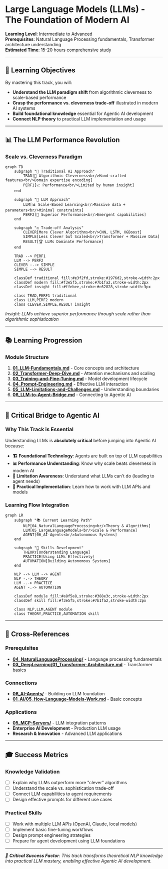 # Large Language Models (LLMs) - The Foundation of Modern AI

**Learning Level**: Intermediate to Advanced  
**Prerequisites**: Natural Language Processing fundamentals, Transformer architecture understanding  
**Estimated Time**: 15-20 hours comprehensive study  

---

## 🎯 Learning Objectives

By mastering this track, you will:

- **Understand the LLM paradigm shift** from algorithmic cleverness to scale-based performance
- **Grasp the performance vs. cleverness trade-off** illustrated in modern AI systems
- **Build foundational knowledge** essential for Agentic AI development
- **Connect NLP theory** to practical LLM implementation and usage

---

## 📊 **The LLM Performance Revolution**

### **Scale vs. Cleverness Paradigm**

```mermaid
graph TD
    subgraph "🧠 Traditional AI Approach"
        TRAD[🔧 Algorithmic Cleverness<br/>Hand-crafted features<br/>Domain expertise encoding]
        PERF1[📈 Performance<br/>Limited by human insight]
    end
    
    subgraph "🚀 LLM Approach"
        LLM[📊 Scale-Based Learning<br/>Massive data + parameters<br/>Minimal constraints]
        PERF2[🎯 Superior Performance<br/>Emergent capabilities]
    end
    
    subgraph "⚖️ Trade-off Analysis"
        CLEVER[More Clever Algorithms<br/>CNN, LSTM, XGBoost]
        SIMPLE[Less Clever but Scaled<br/>Transformer + Massive Data]
        RESULT[🏆 LLMs Dominate Performance]
    end
    
    TRAD --> PERF1
    LLM --> PERF2
    CLEVER -.-> SIMPLE
    SIMPLE --> RESULT
    
    classDef traditional fill:#e3f2fd,stroke:#1976d2,stroke-width:2px
    classDef modern fill:#f3e5f5,stroke:#7b1fa2,stroke-width:2px
    classDef insight fill:#ffebee,stroke:#c62828,stroke-width:3px
    
    class TRAD,PERF1 traditional
    class LLM,PERF2 modern
    class CLEVER,SIMPLE,RESULT insight
```

*Insight: LLMs achieve superior performance through scale rather than algorithmic sophistication*

---

## 📚 Learning Progression

### **Module Structure**

1. **[01_LLM-Fundamentals.md](01_LLM-Fundamentals.md)** - Core concepts and architecture
2. **[02_Transformer-Deep-Dive.md](02_Transformer-Deep-Dive.md)** - Attention mechanisms and scaling
3. **[03_Training-and-Fine-Tuning.md](03_Training-and-Fine-Tuning.md)** - Model development lifecycle
4. **[04_Prompt-Engineering.md](04_Prompt-Engineering.md)** - Effective LLM interaction
5. **[05_LLM-Limitations-and-Challenges.md](05_LLM-Limitations-and-Challenges.md)** - Understanding boundaries
6. **[06_LLM-to-Agent-Bridge.md](06_LLM-to-Agent-Bridge.md)** - Connecting to Agentic AI

---

## 🌉 **Critical Bridge to Agentic AI**

### **Why This Track is Essential**

Understanding LLMs is **absolutely critical** before jumping into Agentic AI because:

- **🏗️ Foundational Technology**: Agents are built on top of LLM capabilities
- **📊 Performance Understanding**: Know why scale beats cleverness in modern AI
- **🎯 Limitation Awareness**: Understand what LLMs can't do (leading to agent needs)
- **🔧 Practical Implementation**: Learn how to work with LLM APIs and models

### **Learning Flow Integration**

```mermaid
graph LR
    subgraph "📚 Current Learning Path"
        NLP[04_NaturalLanguageProcessing<br/>Theory & Algorithms]
        LLM[05_LargeLanguageModels<br/>Scale & Performance]
        AGENT[06_AI-Agents<br/>Autonomous Systems]
    end
    
    subgraph "🎯 Skills Development"
        THEORY[Understanding Language]
        PRACTICE[Using LLMs Effectively]
        AUTOMATION[Building Autonomous Systems]
    end
    
    NLP --> LLM --> AGENT
    NLP -.-> THEORY
    LLM -.-> PRACTICE
    AGENT -.-> AUTOMATION
    
    classDef module fill:#e8f5e8,stroke:#388e3c,stroke-width:2px
    classDef skill fill:#f3e5f5,stroke:#7b1fa2,stroke-width:2px
    
    class NLP,LLM,AGENT module
    class THEORY,PRACTICE,AUTOMATION skill
```

---

## 🔗 Cross-References

### **Prerequisites**

- **[04_NaturalLanguageProcessing/](../04_NaturalLanguageProcessing/)** - Language processing fundamentals
- **[03_DeepLearning/01_Transformer-Architecture.md](../03_DeepLearning/01_Transformer-Architecture.md)** - Transformer basics

### **Connections**

- **[06_AI-Agents/](../06_AI-Agents/)** - Building on LLM foundation
- **[01_AI/05_How-Language-Models-Work.md](../01_AI/05_How-Language-Models-Work.md)** - Basic concepts

### **Applications**

- **[05_MCP-Servers/](../05_MCP-Servers/)** - LLM integration patterns
- **Enterprise AI Development** - Production LLM usage
- **Research & Innovation** - Advanced LLM applications

---

## 🎓 Success Metrics

### **Knowledge Validation**

- [ ] Explain why LLMs outperform more "clever" algorithms
- [ ] Understand the scale vs. sophistication trade-off
- [ ] Connect LLM capabilities to agent requirements
- [ ] Design effective prompts for different use cases

### **Practical Skills**

- [ ] Work with multiple LLM APIs (OpenAI, Claude, local models)
- [ ] Implement basic fine-tuning workflows
- [ ] Design prompt engineering strategies
- [ ] Prepare for agent development using LLM foundations

---

*🎯 **Critical Success Factor**: This track transforms theoretical NLP knowledge into practical LLM mastery, enabling effective Agentic AI development.*
